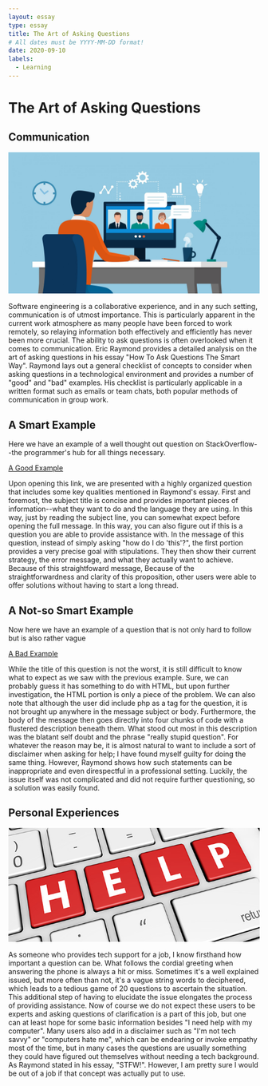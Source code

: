 ```yaml
---
layout: essay
type: essay
title: The Art of Asking Questions
# All dates must be YYYY-MM-DD format!
date: 2020-09-10
labels:
  - Learning
---
```

# The Art of Asking Questions

## Communication
<img class="ui medium right floated image" src="../images/remotework.jpg">
<p>Software engineering is a collaborative experience, and in any such setting, communication is of utmost importance. This is particularly apparent in the current work atmosphere as many people have been forced to work remotely, so relaying information both effectively and efficiently has never been more crucial. The ability to ask questions is often overlooked when it comes to communication. Eric Raymond provides a detailed analysis on the art of asking questions in his essay "How To Ask Questions The Smart Way". Raymond lays out a general checklist of concepts to consider when asking questions in a technological environment and provides a number of "good" and "bad" examples. His checklist is particularly applicable in a written format such as emails or team chats, both popular methods of communication in group work. </p>

## A Smart Example
<p>Here we have an example of a well thought out question on StackOverflow--the programmer's hub for all things necessary.</p>

[A Good Example](https://stackoverflow.com/questions/39803237/build-hashset-from-a-vector-in-rust)

<p>Upon opening this link, we are presented with a highly organized question that includes some key qualities mentioned in Raymond's essay. First and foremost, the subject title is concise and provides important pieces of information--what they want to do and the language they are using. In this way, just by reading the subject line, you can somewhat expect before opening the full message. In this way, you can also figure out if this is a question you are able to provide assistance with. In the message of this question, instead of simply asking "how do I do 'this'?", the first portion provides a very precise goal with stipulations. They then show their current strategy, the error message, and what they actually want to achieve. Because of this straightfoward message, Because of the straightforwardness and clarity of this proposition, other users were able to offer solutions without having to start a long thread. </p>

## A Not-so Smart Example
<p>Now here we have an example of a question that is not only hard to follow but is also rather vague</p>

[A Bad Example](https://stackoverflow.com/questions/50946500/unable-to-redirect-from-one-page-to-another-page)

<p>While the title of this question is not the worst, it is still difficult to know what to expect as we saw with the previous example. Sure, we can probably guess it has something to do with HTML, but upon further investigation, the HTML portion is only a piece of the problem. We can also note that although the user did include php as a tag for the question, it is not brought up anywhere in the message subject or body. Furthermore, the body of the message then goes directly into four chunks of code with a flustered description beneath them. What stood out most in this description was the blatant self doubt and the phrase "really stupid question". For whatever the reason may be, it is almost natural to want to include a sort of disclaimer when asking for help; I have found myself guilty for doing the same thing. However, Raymond shows how such statements can be inappropriate and even direspectful in a professional setting. Luckily, the issue itself was not complicated and did not require further questioning, so a solution was easily found. </p>

## Personal Experiences
<img class="ui medium left floated image" src="../images/techsupport.jpg">
<p>As someone who provides tech support for a job, I know firsthand how important a question can be. What follows the cordial greeting when answering the phone is always a hit or miss. Sometimes it's a well explained issued, but more often than not, it's a vague string words to deciphered, which leads to a tedious game of 20 questions to ascertain the situation. This additional step of having to elucidate the issue elongates the process of providing assistance. Now of course we do not expect these users to be experts and asking questions of clarification is a part of this job, but one can at least hope for some basic information besides "I need help with my computer". Many users also add in a disclaimer such as "I'm not tech savvy" or "computers hate me", which can be endearing or invoke empathy most of the time, but in many cases the questions are usually something they could have figured out themselves without needing a tech background. As Raymond stated in his essay, "STFW!". However, I am pretty sure I would be out of a job if that concept was actually put to use.</p>


